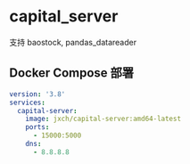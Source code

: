 # capital_server

支持 baostock, pandas_datareader

## Docker Compose 部署

```yml
version: '3.8'
services: 
  capital-server: 
    image: jxch/capital-server:amd64-latest
    ports: 
      - 15000:5000 
    dns: 
      - 8.8.8.8
```


